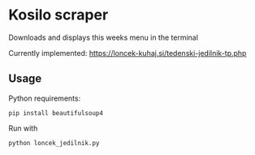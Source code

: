# Kosilo scraper

Downloads and displays this weeks menu in the terminal

Currently implemented: https://loncek-kuhaj.si/tedenski-jedilnik-tp.php

## Usage

Python requirements:

```
pip install beautifulsoup4
```

Run with

```
python loncek_jedilnik.py
```